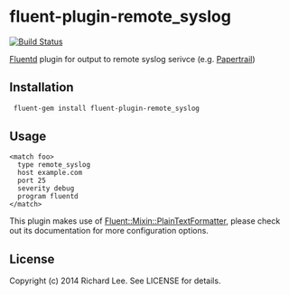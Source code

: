 # fluent-plugin-remote_syslog

[![Build Status](https://travis-ci.org/dlackty/fluent-plugin-remote_syslog.svg?branch=master)](https://travis-ci.org/dlackty/fluent-plugin-remote_syslog)

[Fluentd](http://fluentd.org) plugin for output to remote syslog serivce (e.g. [Papertrail](http://papertrailapp.com/))

## Installation

```bash
 fluent-gem install fluent-plugin-remote_syslog
```

## Usage

```
<match foo>
  type remote_syslog
  host example.com
  port 25
  severity debug
  program fluentd
</match>
```

This plugin makes use of [Fluent::Mixin::PlainTextFormatter](https://github.com/tagomoris/fluent-mixin-plaintextformatter), please check out its documentation for more configuration options.

## License

Copyright (c) 2014 Richard Lee. See LICENSE for details.
